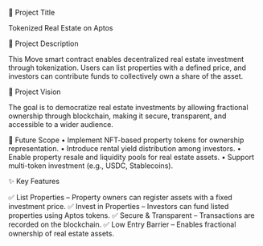 📌 Project Title

Tokenized Real Estate on Aptos

📜 Project Description

This Move smart contract enables decentralized real estate investment through tokenization. Users can list properties with a defined price, and investors can contribute funds to collectively own a share of the asset.

🚀 Project Vision

The goal is to democratize real estate investments by allowing fractional ownership through blockchain, making it secure, transparent, and accessible to a wider audience.

🔮 Future Scope
	•	Implement NFT-based property tokens for ownership representation.
	•	Introduce rental yield distribution among investors.
	•	Enable property resale and liquidity pools for real estate assets.
	•	Support multi-token investment (e.g., USDC, Stablecoins).

✨ Key Features

✅ List Properties – Property owners can register assets with a fixed investment price.
✅ Invest in Properties – Investors can fund listed properties using Aptos tokens.
✅ Secure & Transparent – Transactions are recorded on the blockchain.
✅ Low Entry Barrier – Enables fractional ownership of real estate assets.
